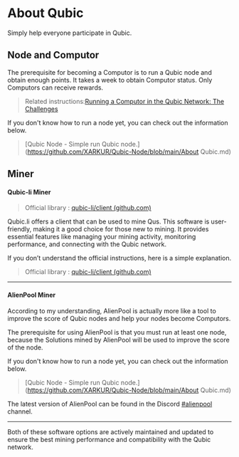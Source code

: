 # About Qubic

Simply help everyone participate in Qubic.



## Node and Computor

The prerequisite for becoming a Computor is to run a Qubic node and obtain enough points. It takes a week to obtain Computor status. Only Computors can receive rewards.

> Related instructions:[Running a Computor in the Qubic Network: The Challenges](https://docs.qubic.world/computors/challenges)

If you don't know how to run a node yet, you can check out the information below.

> [Qubic Node - Simple run Qubic node.](https://github.com/XARKUR/Qubic-Node/blob/main/About Qubic.md)



## Miner

#### Qubic-li Miner

> Official library : [qubic-li/client (github.com)](https://github.com/qubic-li/client)

Qubic.li offers a client that can be used to mine Qus. This software is user-friendly, making it a good choice for those new to mining. It provides essential features like managing your mining activity, monitoring performance, and connecting with the Qubic network.



If you don’t understand the official instructions, here is a simple explanation.

> Official library : [qubic-li/client (github.com)](https://github.com/qubic-li/client)

***

#### AlienPool Miner

According to my understanding, AlienPool is actually more like a tool to improve the score of Qubic nodes and help your nodes become Computors.

The prerequisite for using AlienPool is that you must run at least one node, because the Solutions mined by AlienPool will be used to improve the score of the node.

If you don't know how to run a node yet, you can check out the information below.

> [Qubic Node - Simple run Qubic node.](https://github.com/XARKUR/Qubic-Node/blob/main/About Qubic.md)

The latest version of AlienPool can be found in the Discord [#alienpool](https://discord.com/channels/768887649540243497/1090967907867054081) channel.

***

Both of these software options are actively maintained and updated to ensure the best mining performance and compatibility with the Qubic network.

#### 